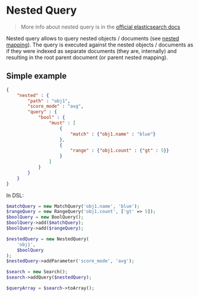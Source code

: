 # Nested Query

> More info about nested query is in the [official elasticsearch docs][1]

Nested query allows to query nested objects / documents (see [nested mapping][2]). The query is executed against the nested
objects / documents as if they were indexed as separate documents (they are, internally) and resulting in the root
parent document (or parent nested mapping).

## Simple example

```JSON
{
    "nested" : {
        "path" : "obj1",
        "score_mode" : "avg",
        "query" : {
            "bool" : {
                "must" : [
                    {
                        "match" : {"obj1.name" : "blue"}
                    },
                    {
                        "range" : {"obj1.count" : {"gt" : 5}}
                    }
                ]
            }
        }
    }
}
```

In DSL:

```php
$matchQuery = new MatchQuery('obj1.name', 'blue');
$rangeQuery = new RangeQuery('obj1.count', ['gt' => 5]);
$boolQuery = new BoolQuery();
$boolQuery->add($matchQuery);
$boolQuery->add($rangeQuery);

$nestedQuery = new NestedQuery(
    'obj1',
    $boolQuery
);
$nestedQuery->addParameter('score_mode', 'avg');

$search = new Search();
$search->addQuery($nestedQuery);

$queryArray = $search->toArray();
```

[1]: https://www.elastic.co/guide/en/elasticsearch/reference/current/query-dsl-nested-query.html
[2]: https://www.elastic.co/guide/en/elasticsearch/reference/current/mapping-nested-type.html
